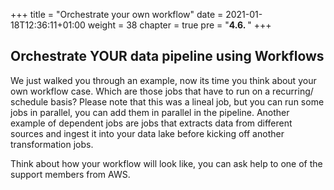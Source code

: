 +++
title = "Orchestrate your own workflow"
date = 2021-01-18T12:36:11+01:00
weight = 38
chapter = true
pre = "<b>4.6. </b>"
+++

## Orchestrate YOUR data pipeline using Workflows

We just walked you through an example, now its time you think about your own workflow case. Which are those jobs that have to run on a recurring/ schedule basis? 
Please note that this was a lineal job, but you can run some jobs in parallel, you can add them in parallel in the pipeline. Another example of dependent jobs are jobs that extracts data from different sources and ingest it into your data lake before kicking off another transformation jobs.

Think about how your workflow will look like, you can ask help to one of the support members from AWS.